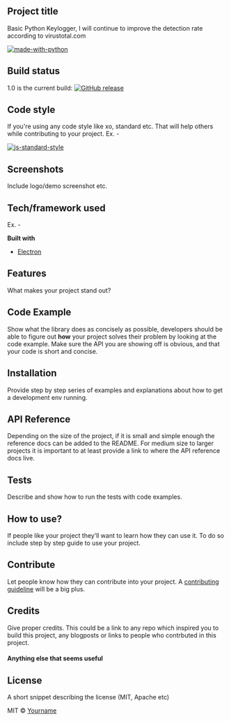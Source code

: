 ## Project title
Basic Python Keylogger, I will continue to improve the detection rate according to virustotal.com

[![made-with-python](https://img.shields.io/badge/Made%20with-Python-1f425f.svg)](https://www.python.org/)




## Build status
1.0 is the current build:
[![GitHub release](https://img.shields.io/github/release/Naereen/StrapDown.js.svg)](https://github.com/jamestrose/python-keylogger/releases/)


## Code style
If you're using any code style like xo, standard etc. That will help others while contributing to your project. Ex. -

[![js-standard-style](https://github.com/jamestrose/python-keylogger/releases/tag/1.0)](https://github.com/feross/standard)
 
## Screenshots
Include logo/demo screenshot etc.

## Tech/framework used
Ex. -

<b>Built with</b>
- [Electron](https://electron.atom.io)

## Features
What makes your project stand out?

## Code Example
Show what the library does as concisely as possible, developers should be able to figure out **how** your project solves their problem by looking at the code example. Make sure the API you are showing off is obvious, and that your code is short and concise.

## Installation
Provide step by step series of examples and explanations about how to get a development env running.

## API Reference

Depending on the size of the project, if it is small and simple enough the reference docs can be added to the README. For medium size to larger projects it is important to at least provide a link to where the API reference docs live.

## Tests
Describe and show how to run the tests with code examples.

## How to use?
If people like your project they’ll want to learn how they can use it. To do so include step by step guide to use your project.

## Contribute

Let people know how they can contribute into your project. A [contributing guideline](https://github.com/zulip/zulip-electron/blob/master/CONTRIBUTING.md) will be a big plus.

## Credits
Give proper credits. This could be a link to any repo which inspired you to build this project, any blogposts or links to people who contrbuted in this project. 

#### Anything else that seems useful

## License
A short snippet describing the license (MIT, Apache etc)

MIT © [Yourname]()
